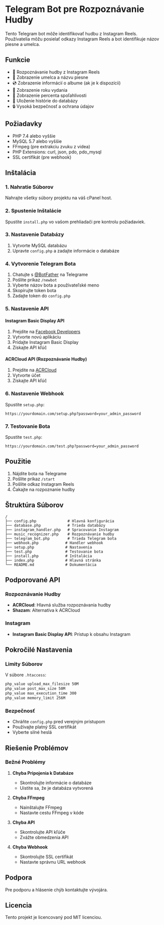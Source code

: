# Telegram Bot pre Rozpoznávanie Hudby

Tento Telegram bot môže identifikovať hudbu z Instagram Reels. Používatelia môžu posielať odkazy Instagram Reels a bot identifikuje názov piesne a umelca.

## Funkcie

- 🎵 Rozpoznávanie hudby z Instagram Reels
- 🎤 Zobrazenie umelca a názvu piesne
- 💿 Zobrazenie informácií o albume (ak je k dispozícii)
- 📅 Zobrazenie roku vydania
- 🎯 Zobrazenie percenta spoľahlivosti
- 💾 Uloženie histórie do databázy
- 🔒 Vysoká bezpečnosť a ochrana údajov

## Požiadavky

- PHP 7.4 alebo vyššie
- MySQL 5.7 alebo vyššie
- FFmpeg (pre extrakciu zvuku z videa)
- PHP Extensions: curl, json, pdo, pdo_mysql
- SSL certifikát (pre webhook)

## Inštalácia

### 1. Nahratie Súborov

Nahrajte všetky súbory projektu na váš cPanel host.

### 2. Spustenie Inštalácie

Spustite `install.php` vo vašom prehliadači pre kontrolu požiadaviek.

### 3. Nastavenie Databázy

1. Vytvorte MySQL databázu
2. Upravte `config.php` a zadajte informácie o databáze

### 4. Vytvorenie Telegram Bota

1. Chatujte s [@BotFather](https://t.me/botfather) na Telegrame
2. Pošlite príkaz `/newbot`
3. Vyberte názov bota a používateľské meno
4. Skopírujte token bota
5. Zadajte token do `config.php`

### 5. Nastavenie API

#### Instagram Basic Display API
1. Prejdite na [Facebook Developers](https://developers.facebook.com/)
2. Vytvorte novú aplikáciu
3. Pridajte Instagram Basic Display
4. Získajte API kľúč

#### ACRCloud API (Rozpoznávanie Hudby)
1. Prejdite na [ACRCloud](https://www.acrcloud.com/)
2. Vytvorte účet
3. Získajte API kľúč

### 6. Nastavenie Webhook

Spustite `setup.php`:

```
https://yourdomain.com/setup.php?password=your_admin_password
```

### 7. Testovanie Bota

Spustite `test.php`:

```
https://yourdomain.com/test.php?password=your_admin_password
```

## Použitie

1. Nájdite bota na Telegrame
2. Pošlite príkaz `/start`
3. Pošlite odkaz Instagram Reels
4. Čakajte na rozpoznanie hudby

## Štruktúra Súborov

```
/
├── config.php              # Hlavná konfigurácia
├── database.php            # Trieda databázy
├── instagram_handler.php   # Spracovanie Instagram
├── music_recognizer.php    # Rozpoznávanie hudby
├── telegram_bot.php        # Trieda Telegram bota
├── webhook.php            # Handler webhook
├── setup.php              # Nastavenia
├── test.php               # Testovanie bota
├── install.php            # Inštalácia
├── index.php              # Hlavná stránka
└── README.md              # Dokumentácia
```

## Podporované API

### Rozpoznávanie Hudby
- **ACRCloud**: Hlavná služba rozpoznávania hudby
- **Shazam**: Alternatíva k ACRCloud

### Instagram
- **Instagram Basic Display API**: Prístup k obsahu Instagram

## Pokročilé Nastavenia

### Limity Súborov
V súbore `.htaccess`:
```apache
php_value upload_max_filesize 50M
php_value post_max_size 50M
php_value max_execution_time 300
php_value memory_limit 256M
```

### Bezpečnosť
- Chráňte `config.php` pred verejným prístupom
- Používajte platný SSL certifikát
- Vyberte silné heslá

## Riešenie Problémov

### Bežné Problémy

1. **Chyba Pripojenia k Databáze**
   - Skontrolujte informácie o databáze
   - Uistite sa, že je databáza vytvorená

2. **Chyba FFmpeg**
   - Nainštalujte FFmpeg
   - Nastavte cestu FFmpeg v kóde

3. **Chyba API**
   - Skontrolujte API kľúče
   - Zvážte obmedzenia API

4. **Chyba Webhook**
   - Skontrolujte SSL certifikát
   - Nastavte správnu URL webhook

## Podpora

Pre podporu a hlásenie chýb kontaktujte vývojára.

## Licencia

Tento projekt je licencovaný pod MIT licenciou.